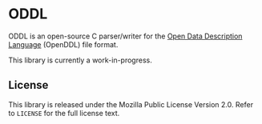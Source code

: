 # ODDL
ODDL is an open-source C parser/writer for the [Open Data Description Language](https://openddl.org/) (OpenDDL) file format.

This library is currently a work-in-progress.

## License
This library is released under the Mozilla Public License Version 2.0. Refer to  `LICENSE` for the full license text.
